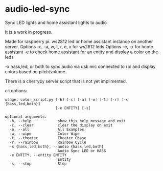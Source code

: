 # audio-led-sync
Sync LED lights and home assistant lights to audio

It is a work in progress.

Made for raspberry pi. ws2812 led or home assistant instance on another server.
Options -c, -a, w, t, r, e, x for ws2812 leds
Options -e, -x for home assistant
-e to check home assistant for an entity and display a color on the leds

-x hass,led, or both to sync audio via usb mic connected to rpi and display colors based on pitch/volume.

There is a cherrypy server script that is not yet implimented.

cli options:
```
usage: color_script.py [-h] [-c] [-a] [-w] [-t] [-r] [-x {hass,led,both}]
                       [-e ENTITY] [-s]

optional arguments:
  -h, --help            show this help message and exit
  -c, --clear           clear the display on exit
  -a, --all             All Examples
  -w, --wipe            Color Wipe
  -t, --theater         Theater Chase
  -r, --rainbow         Rainbow Cycle
  -x {hass,led,both}, --audio {hass,led,both}
                        Audio Sync LED or HASS
  -e ENTITY, --entity ENTITY
                        Entity
  -s, --stop            Stop
```